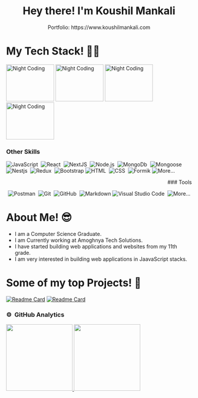 <h1 align="center">Hey there! I'm Koushil Mankali</h1>
<p align='center'>Portfolio: https://www.koushilmankali.com</p>

<h1>My Tech Stack! 👨‍💻</h1>

<div class='flex justify-content-center align-items-center'>
<img alt="Night Coding" height='100' width='130' src="https://user-images.githubusercontent.com/65667531/155076300-4366ad03-64e9-4709-bf51-be1a71084ad9.png" />
<img alt="Night Coding" height='100' width='130' src="https://user-images.githubusercontent.com/65667531/155076425-ba795f73-746b-424c-ae11-2e2a20e7d661.png"/>
<img alt="Night Coding" height='100' width='130' src="https://user-images.githubusercontent.com/65667531/155076484-6731ed28-1e4a-474e-9b60-1332a3144d0a.png"/>
<img alt="Night Coding" height='100' width='130' src="https://user-images.githubusercontent.com/65667531/155076460-5d333fe8-f10f-46bc-9f20-bb02762c04f0.jpg"/>
</div>

<div align="left">

### Other Skills

![JavaScript](https://img.shields.io/badge/-JavaScript-05122A?style=flat&logo=javascript)&nbsp;
![React](https://img.shields.io/badge/-React-05122A?style=flat&logo=react)&nbsp;
![NextJS](https://img.shields.io/badge/-NextJS-05122A?style=flat&logo=next.js)&nbsp;
![Node.js](https://img.shields.io/badge/-Node.js-05122A?style=flat&logo=node.js)&nbsp;
![MongoDb](https://img.shields.io/badge/-Mongodb-05122A?style=flat&logo=mongodb)&nbsp;
![Mongoose](https://img.shields.io/badge/-Mongoose-05122A?style=flat&logo=mongodb)&nbsp;
![Nestjs](https://img.shields.io/badge/-NestJS-05122A?style=flat&logo=nestjs)&nbsp;
![Redux](https://img.shields.io/badge/-Redux-05122A?style=flat&logo=redux)&nbsp;
![Bootstrap](https://img.shields.io/badge/-Bootstrap-05122A?style=flat&logo=bootstrap&logoColor=563D7C)
![HTML](https://img.shields.io/badge/-HTML-05122A?style=flat&logo=HTML5)&nbsp;
![CSS](https://img.shields.io/badge/-CSS-05122A?style=flat&logo=CSS3&logoColor=1572B6)&nbsp;
![Formik](https://img.shields.io/badge/-Formik-05122A?style=flat&logo=formik&logoColor=563D7C)
![More...](https://img.shields.io/badge/And%20More!-yellow?style=flat)&nbsp;
<div>

<div align="right">
### Tools

![Postman](https://img.shields.io/badge/-Postman-05122A?style=flat&logo=postman)&nbsp;
![Git](https://img.shields.io/badge/-Git-05122A?style=flat&logo=git)&nbsp;
![GitHub](https://img.shields.io/badge/-GitHub-05122A?style=flat&logo=github)&nbsp;
![Markdown](https://img.shields.io/badge/-Markdown-05122A?style=flat&logo=markdown)
![Visual Studio Code](https://img.shields.io/badge/-Visual%20Studio%20Code-05122A?style=flat&logo=visual-studio-code&logoColor=007ACC)&nbsp;
![More...](https://img.shields.io/badge/And%20More!-yellow?style=flat)&nbsp;
</div>

<h1>About Me! 😎</h1>

- I am a Computer Science Graduate.
- I am Currently working at Amoghnya Tech Solutions.
- I have started building web applications and websites from my 11th grade.
- I am very interested in building web applications in JaavaScript stacks. 

<h1>Some of my top Projects! 🎨</h1>
  
[![Readme Card](https://github-readme-stats.vercel.app/api/pin/?username=koushil-mankali&repo=covid-help-disk-frontend&show_owner=true)](https://github.com/koushil-mankali/covid-help-disk-frontend)
[![Readme Card](https://github-readme-stats.vercel.app/api/pin/?username=koushil-mankali&repo=uclone&show_owner=true)](https://github.com/koushil-mankali/uclone)

### ⚙️ &nbsp;GitHub Analytics

<div class='flex justify-content-space-between align-items-center'>
<a href="https://github.com/AVS1508">
  <img height="180em" src="https://github-readme-stats-eight-theta.vercel.app/api?username=koushil-mankali&show_icons=true&theme=algolia&include_all_commits=true&count_private=true"/>
  <img height="180em" src="https://github-readme-stats-eight-theta.vercel.app/api/top-langs/?username=koushil-mankali&layout=compact&langs_count=8&theme=algolia"/>
</a>
</div>